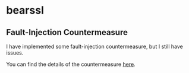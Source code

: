 # bearssl
## Fault-Injection Countermeasure

I have implemented some fault-injection countermeasure, but I still have issues.

You can find the details of the countermeasure [here](src/rsa/countermeasure.c).
